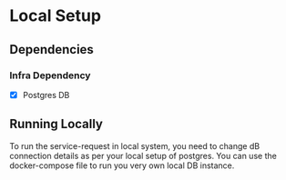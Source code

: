 # Local Setup

## Dependencies

### Infra Dependency

- [x] Postgres DB


## Running Locally

To run the service-request in local system, you need to change dB connection details as per your local setup of postgres. You can use the docker-compose file to run you very own local DB instance.
